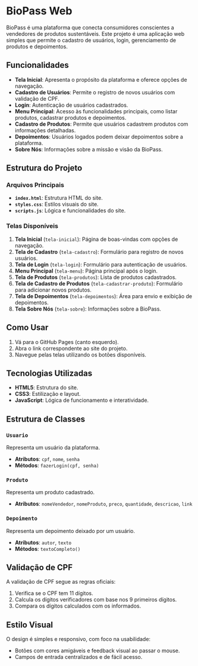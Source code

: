 # BioPass Web

BioPass é uma plataforma que conecta consumidores conscientes a vendedores de produtos sustentáveis. Este projeto é uma aplicação web simples que permite o cadastro de usuários, login, gerenciamento de produtos e depoimentos.

## Funcionalidades

- **Tela Inicial**: Apresenta o propósito da plataforma e oferece opções de navegação.
- **Cadastro de Usuários**: Permite o registro de novos usuários com validação de CPF.
- **Login**: Autenticação de usuários cadastrados.
- **Menu Principal**: Acesso às funcionalidades principais, como listar produtos, cadastrar produtos e depoimentos.
- **Cadastro de Produtos**: Permite que usuários cadastrem produtos com informações detalhadas.
- **Depoimentos**: Usuários logados podem deixar depoimentos sobre a plataforma.
- **Sobre Nós**: Informações sobre a missão e visão da BioPass.

## Estrutura do Projeto

### Arquivos Principais

- **`index.html`**: Estrutura HTML do site.
- **`styles.css`**: Estilos visuais do site.
- **`scripts.js`**: Lógica e funcionalidades do site.

### Telas Disponíveis

1. **Tela Inicial** (`tela-inicial`): Página de boas-vindas com opções de navegação.
2. **Tela de Cadastro** (`tela-cadastro`): Formulário para registro de novos usuários.
3. **Tela de Login** (`tela-login`): Formulário para autenticação de usuários.
4. **Menu Principal** (`tela-menu`): Página principal após o login.
5. **Tela de Produtos** (`tela-produtos`): Lista de produtos cadastrados.
6. **Tela de Cadastro de Produtos** (`tela-cadastrar-produto`): Formulário para adicionar novos produtos.
7. **Tela de Depoimentos** (`tela-depoimentos`): Área para envio e exibição de depoimentos.
8. **Tela Sobre Nós** (`tela-sobre`): Informações sobre a BioPass.

## Como Usar

1. Vá para o GitHub Pages (canto esquerdo).
2. Abra o link correspondente ao site do projeto.
3. Navegue pelas telas utilizando os botões disponíveis.

## Tecnologias Utilizadas

- **HTML5**: Estrutura do site.
- **CSS3**: Estilização e layout.
- **JavaScript**: Lógica de funcionamento e interatividade.

## Estrutura de Classes

### `Usuario`
Representa um usuário da plataforma.
- **Atributos**: `cpf`, `nome`, `senha`
- **Métodos**: `fazerLogin(cpf, senha)`

### `Produto`
Representa um produto cadastrado.
- **Atributos**: `nomeVendedor`, `nomeProduto`, `preco`, `quantidade`, `descricao`, `link`

### `Depoimento`
Representa um depoimento deixado por um usuário.
- **Atributos**: `autor`, `texto`
- **Métodos**: `textoCompleto()`

## Validação de CPF

A validação de CPF segue as regras oficiais:
1. Verifica se o CPF tem 11 dígitos.
2. Calcula os dígitos verificadores com base nos 9 primeiros dígitos.
3. Compara os dígitos calculados com os informados.

## Estilo Visual

O design é simples e responsivo, com foco na usabilidade:
- Botões com cores amigáveis e feedback visual ao passar o mouse.
- Campos de entrada centralizados e de fácil acesso.
